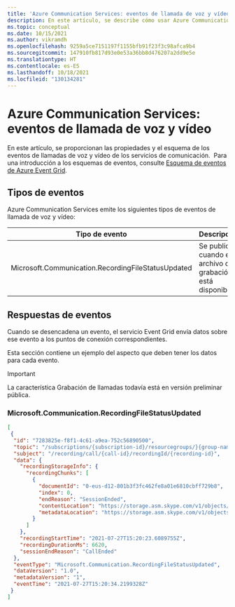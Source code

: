 ```yaml
---
title: 'Azure Communication Services: eventos de llamada de voz y vídeo'
description: En este artículo, se describe cómo usar Azure Communication Services como un origen de eventos de Event Grid para eventos de llamada de voz y vídeo.
ms.topic: conceptual
ms.date: 10/15/2021
ms.author: vikramdh
ms.openlocfilehash: 9259a5ce7151197f1155bfb91f23f3c98afca9b4
ms.sourcegitcommit: 147910fb817d93e0e53a36bb8d476207a2dd9e5e
ms.translationtype: HT
ms.contentlocale: es-ES
ms.lasthandoff: 10/18/2021
ms.locfileid: "130134281"
---
```

# <a name="azure-communication-services---voice-and-video-calling-events"></a>Azure Communication Services: eventos de llamada de voz y vídeo

En este artículo, se proporcionan las propiedades y el esquema de los eventos de llamadas de voz y vídeo de los servicios de comunicación.  Para una introducción a los esquemas de eventos, consulte [Esquema de eventos de Azure Event Grid](event-schema.md).

## <a name="events-types"></a>Tipos de eventos

Azure Communication Services emite los siguientes tipos de eventos de llamada de voz y vídeo:

| Tipo de evento                                                  | Descripción                                                                                    |
| ----------------------------------------------------------- | ---------------------------------------------------------------------------------------------- |
| Microsoft.Communication.RecordingFileStatusUpdated | Se publica cuando el archivo de grabación está disponible. |

## <a name="event-responses"></a>Respuestas de eventos

Cuando se desencadena un evento, el servicio Event Grid envía datos sobre ese evento a los puntos de conexión correspondientes.

Esta sección contiene un ejemplo del aspecto que deben tener los datos para cada evento.

> [!IMPORTANT]
> La característica Grabación de llamadas todavía está en versión preliminar pública.

### <a name="microsoftcommunicationrecordingfilestatusupdated"></a>Microsoft.Communication.RecordingFileStatusUpdated

```json
[
 {
  "id": "7283825e-f8f1-4c61-a9ea-752c56890500",
  "topic": "/subscriptions/{subscription-id}/resourcegroups/}{group-name}/providers/microsoft.communication/communicationservices/{communication-services-resource-name}",
  "subject": "/recording/call/{call-id}/recordingId/{recording-id}",
  "data": {
    "recordingStorageInfo": {
      "recordingChunks": [
        {
          "documentId": "0-eus-d12-801b3f3fc462fe8a01e6810cbff729b8",
          "index": 0,
          "endReason": "SessionEnded",
          "contentLocation": "https://storage.asm.skype.com/v1/objects/0-eus-d12-801b3f3fc462fe8a01e6810cbff729b8/content/video",
          "metadataLocation": "https://storage.asm.skype.com/v1/objects/0-eus-d12-801b3f3fc462fe8a01e6810cbff729b8/content/acsmetadata"
        }
      ]
    },
    "recordingStartTime": "2021-07-27T15:20:23.6089755Z",
    "recordingDurationMs": 6620,
    "sessionEndReason": "CallEnded"
  },
  "eventType": "Microsoft.Communication.RecordingFileStatusUpdated",
  "dataVersion": "1.0",
  "metadataVersion": "1",
  "eventTime": "2021-07-27T15:20:34.2199328Z"
 }
]
```
